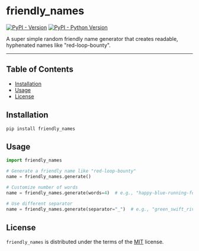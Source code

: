 # friendly_names

[![PyPI - Version](https://img.shields.io/pypi/v/friendly-names.svg)](https://pypi.org/project/friendly-names)
[![PyPI - Python Version](https://img.shields.io/pypi/pyversions/friendly-names.svg)](https://pypi.org/project/friendly-names)

A super simple random friendly name generator that creates readable, hyphenated names like "red-loop-bounty".

-----

## Table of Contents

- [Installation](#installation)
- [Usage](#usage)
- [License](#license)

## Installation

```console
pip install friendly_names
```

## Usage

```python
import friendly_names

# Generate a friendly name like "red-loop-bounty"
name = friendly_names.generate()

# Customize number of words
name = friendly_names.generate(words=4)  # e.g., "happy-blue-running-fox"

# Use different separator
name = friendly_names.generate(separator="_")  # e.g., "green_swift_river"
```

## License

`friendly_names` is distributed under the terms of the [MIT](https://spdx.org/licenses/MIT.html) license.
